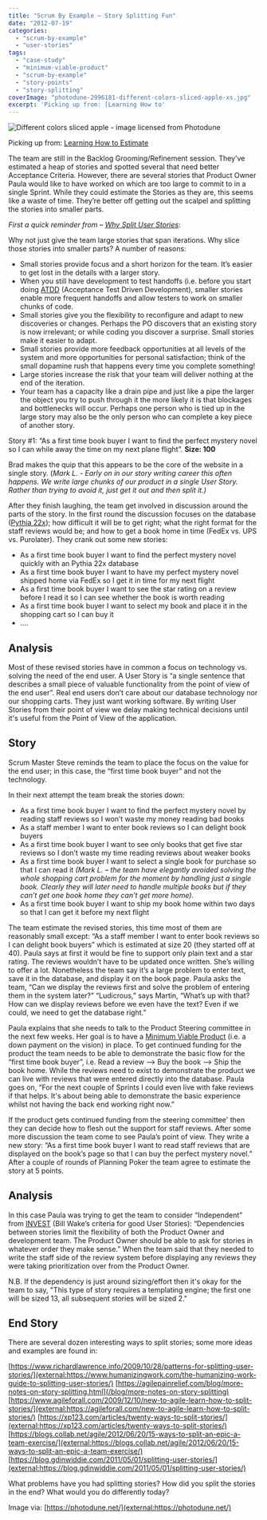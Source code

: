 ```yaml
---
title: "Scrum By Example – Story Splitting Fun"
date: "2012-07-19"
categories: 
  - "scrum-by-example"
  - "user-stories"
tags: 
  - "case-study"
  - "minimum-viable-product"
  - "scrum-by-example"
  - "story-points"
  - "story-splitting"
coverImage: "photodune-2996181-different-colors-sliced-apple-xs.jpg"
excerpt: 'Picking up from: [Learning How to'
---
```


![Different colors sliced apple - image licensed from Photodune](src/content/blog/scrummaster-tales-story-splitting-fun/images/photodune-2996181-different-colors-sliced-apple-xs.jpg)

Picking up from: [Learning How to Estimate](/blog/scrummaster-tales-learning-how-to-estimate)

The team are still in the Backlog Grooming/Refinement session. They’ve estimated a heap of stories and spotted several that need better Acceptance Criteria. However, there are several stories that Product Owner Paula would like to have worked on which are too large to commit to in a single Sprint. While they could estimate the Stories as they are, this seems like a waste of time. They’re better off getting out the scalpel and splitting the stories into smaller parts.

_First a quick reminder from – [Why Split User Stories](/blog/story-slicing-how-small-is-enough)_:

Why not just give the team large stories that span iterations. Why slice those stories into smaller parts? A number of reasons:

- Small stories provide focus and a short horizon for the team. It’s easier to get lost in the details with a larger story.
- When you still have development to test handoffs (i.e. before you start doing [ATDD](external:https://www.methodsandtools.com/archive/archive.php?id=72) (Acceptance Test Driven Development), smaller stories enable more frequent handoffs and allow testers to work on smaller chunks of code.
- Small stories give you the flexibility to reconfigure and adapt to new discoveries or changes. Perhaps the PO discovers that an existing story is now irrelevant; or while coding you discover a surprise. Small stories make it easier to adapt.
- Small stories provide more feedback opportunities at all levels of the system and more opportunities for personal satisfaction; think of the small dopamine rush that happens every time you complete something!
- Large stories increase the risk that your team will deliver nothing at the end of the iteration.
- Your team has a capacity like a drain pipe and just like a pipe the larger the object you try to push through it the more likely it is that blockages and bottlenecks will occur. Perhaps one person who is tied up in the large story may also be the only person who can complete a key piece of another story.

Story #1: “As a first time book buyer I want to find the perfect mystery novel so I can while away the time on my next plane flight”. **Size: 100**

Brad makes the quip that this appears to be the core of the website in a single story. (_Mark L. - Early on in our story writing career this often happens. We write large chunks of our product in a single User Story. Rather than trying to avoid it, just get it out and then split it.)_

After they finish laughing, the team get involved in discussion around the parts of the story. In the first round the discussion focuses on the database ([Pythia 22x](external:https://en.wikipedia.org/wiki/Oracle)); how difficult it will be to get right; what the right format for the staff reviews would be; and how to get a book home in time (FedEx vs. UPS vs. Purolater). They crank out some new stories:

- As a first time book buyer I want to find the perfect mystery novel quickly with an Pythia 22x database
- As a first time book buyer I want to have my perfect mystery novel shipped home via FedEx so I get it in time for my next flight
- As a first time book buyer I want to see the star rating on a review before I read it so I can see whether the book is worth reading
- As a first time book buyer I want to select my book and place it in the shopping cart so I can buy it
- ….

## Analysis

Most of these revised stories have in common a focus on technology vs. solving the need of the end user. A User Story is “a single sentence that describes a small piece of valuable functionality from the point of view of the end user”. Real end users don’t care about our database technology nor our shopping carts. They just want working software. By writing User Stories from their point of view we delay making technical decisions until it's useful from the Point of View of the application.

## Story

Scrum Master Steve reminds the team to place the focus on the value for the end user; in this case, the “first time book buyer” and not the technology.

In their next attempt the team break the stories down:

- As a first time book buyer I want to find the perfect mystery novel by reading staff reviews so I won’t waste my money reading bad books
- As a staff member I want to enter book reviews so I can delight book buyers
- As a first time book buyer I want to see only books that get five star reviews so I don’t waste my time reading reviews about weaker books
- As a first time book buyer I want to select a single book for purchase so that I can read it _(Mark L. – the team have elegantly avoided solving the whole shopping cart problem for the moment by handling just a single book. Clearly they will later need to handle multiple books but if they can’t get one book home they can’t get more home)._
- As a first time book buyer I want to ship my book home within two days so that I can get it before my next flight

The team estimate the revised stories, this time most of them are reasonably small except: “As a staff member I want to enter book reviews so I can delight book buyers” which is estimated at size 20 (they started off at 40). Paula says at first it would be fine to support only plain text and a star rating. The reviews wouldn’t have to be updated once written. She’s willing to offer a lot. Nonetheless the team say it’s a large problem to enter text, save it in the database, and display it on the book page. Paula asks the team, “Can we display the reviews first and solve the problem of entering them in the system later?” “Ludicrous,” says Martin, “What’s up with that? How can we display reviews before we even have the text? Even if we could, we need to get the database right.”

Paula explains that she needs to talk to the Product Steering committee in the next few weeks. Her goal is to have a [Minimum Viable Product](external:https://www.startuplessonslearned.com/2009/08/minimum-viable-product-guide.html) (i.e. a down payment on the vision) in place. To get continued funding for the product the team needs to be able to demonstrate the basic flow for the “first time book buyer”, i.e. Read a review –> Buy the book –> Ship the book home. While the reviews need to exist to demonstrate the product we can live with reviews that were entered directly into the database. Paula goes on, “For the next couple of Sprints I could even live with fake reviews if that helps. It's about being able to demonstrate the basic experience whilst not having the back end working right now.”

If the product gets continued funding from the steering committee' then they can decide how to flesh out the support for staff reviews. After some more discussion the team come to see Paula’s point of view. They write a new story: “As a first time book buyer I want to read staff reviews that are displayed on the book’s page so that I can buy the perfect mystery novel.” After a couple of rounds of Planning Poker the team agree to estimate the story at 5 points.

## Analysis

In this case Paula was trying to get the team to consider “Independent” from [INVEST](external:https://xp123.com/articles/invest-in-good-stories-and-smart-tasks/) (Bill Wake’s criteria for good User Stories): “Dependencies between stories limit the flexibility of both the Product Owner and development team. The Product Owner should be able to ask for stories in whatever order they make sense.” When the team said that they needed to write the staff side of the review system before displaying any reviews they were taking prioritization over from the Product Owner.

N.B. If the dependency is just around sizing/effort then it's okay for the team to say, "This type of story requires a templating engine; the first one will be sized 13, all subsequent stories will be sized 2."

## End Story

There are several dozen interesting ways to split stories; some more ideas and examples are found in:

[https://www.richardlawrence.info/2009/10/28/patterns-for-splitting-user-stories/](external:https://www.humanizingwork.com/the-humanizing-work-guide-to-splitting-user-stories/) [https://agilepainrelief.com/blog/more-notes-on-story-splitting.html](/blog/more-notes-on-story-splitting) [https://www.agileforall.com/2009/12/10/new-to-agile-learn-how-to-split-stories/](external:https://agileforall.com/new-to-agile-learn-how-to-split-stories/) [https://xp123.com/articles/twenty-ways-to-split-stories/](external:https://xp123.com/articles/twenty-ways-to-split-stories/) [https://blogs.collab.net/agile/2012/06/20/15-ways-to-split-an-epic-a-team-exercise/](external:https://blogs.collab.net/agile/2012/06/20/15-ways-to-split-an-epic-a-team-exercise/) [https://blog.gdinwiddie.com/2011/05/01/splitting-user-stories/](external:https://blog.gdinwiddie.com/2011/05/01/splitting-user-stories/)

What problems have you had splitting stories? How did you split the stories in the end? What would you do differently today?

Image via: [https://photodune.net/](external:https://photodune.net/)
